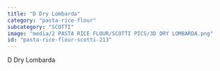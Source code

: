 ```yaml
---
title: "D Dry Lombarda"
category: "pasta-rice-flour"
subcategory: "SCOTTI"
image: "media/2 PASTA RICE FLOUR/SCOTTI PICS/3D DRY LOMBARDA.png"
id: "pasta-rice-flour-scotti-213"
---
```


D Dry Lombarda
